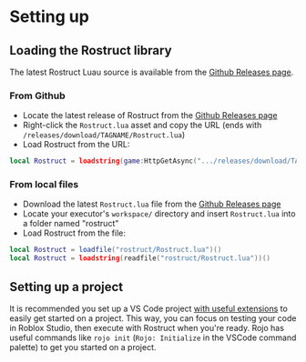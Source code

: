 # Setting up

## Loading the Rostruct library

The latest Rostruct Luau source is available from the [Github Releases page](https://github.com/richie0866/Rostruct/releases/latest).

### From Github
* Locate the latest release of Rostruct from the [Github Releases page](https://github.com/richie0866/Rostruct/releases/latest)
* Right-click the `Rostruct.lua` asset and copy the URL (ends with `/releases/download/TAGNAME/Rostruct.lua`)
* Load Rostruct from the URL:
```lua
local Rostruct = loadstring(game:HttpGetAsync(".../releases/download/TAGNAME/Rostruct.lua"))()
```

### From local files
* Download the latest `Rostruct.lua` file from the [Github Releases page](https://github.com/richie0866/Rostruct/releases/latest)
* Locate your executor's `workspace/` directory and insert `Rostruct.lua` into a folder named "rostruct"
* Load Rostruct from the file:
```lua
local Rostruct = loadfile("rostruct/Rostruct.lua")()
local Rostruct = loadstring(readfile("rostruct/Rostruct.lua"))()
```

## Setting up a project

It is recommended you set up a VS Code project [with useful extensions](../index.md#use-with-other-tools) to easily get started on a project. This way, you can focus on testing your code in Roblox Studio, then execute with Rostruct when you're ready. Rojo has useful commands like `rojo init` (`Rojo: Initialize` in the VSCode command palette) to get you started on a project.
